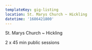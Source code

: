 ```yaml
---
templateKey: gig-listing
location: St. Marys Church ~ Hickling
datetime: '1686421800'
---
```

St. Marys Church ~ Hickling 

2﻿ x 45 min public sessions